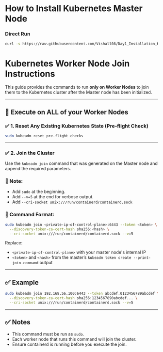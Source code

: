 # How to Install Kubernetes Master Node

### Direct Run
```bash
curl -s https://raw.githubusercontent.com/Vishall08/Day1_Installation_K8S/k8s-setup.sh | bash
```

# Kubernetes Worker Node Join Instructions

This guide provides the commands to run **only on Worker Nodes** to join them to the Kubernetes cluster after the Master node has been initialized.

---

## 🧠 Execute on ALL of your Worker Nodes

### ✅ 1. Reset Any Existing Kubernetes State (Pre-flight Check)

```bash
sudo kubeadm reset pre-flight checks
```

---

### ✅ 2. Join the Cluster

Use the `kubeadm join` command that was generated on the Master node and append the required parameters.

### 🔔 Note:
- Add `sudo` at the beginning.
- Add `--v=5` at the end for verbose output.
- Add `--cri-socket unix:///run/containerd/containerd.sock`

### 🔧 Command Format:

```bash
sudo kubeadm join <private-ip-of-control-plane>:6443 --token <token> \
  --discovery-token-ca-cert-hash sha256:<hash> \
  --cri-socket unix:///run/containerd/containerd.sock --v=5
```

Replace:
- `<private-ip-of-control-plane>` with your master node's internal IP
- `<token>` and `<hash>` from the master’s `kubeadm token create --print-join-command` output

---

## ✅ Example

```bash
sudo kubeadm join 192.168.56.100:6443 --token abcdef.0123456789abcdef \
  --discovery-token-ca-cert-hash sha256:1234567890abcdef... \
  --cri-socket unix:///run/containerd/containerd.sock --v=5
```

---

## ✅ Notes

- This command must be run as `sudo`.
- Each worker node that runs this command will join the cluster.
- Ensure containerd is running before you execute the join.
